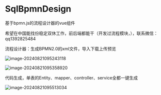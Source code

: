 # SqlBpmnDesign
基于bpmn.js的流程设计器的vue组件

希望在中国能找份稳定双休工作，前后端都能干（开发过流程模块，），联系微信：qq1392825484



流程设计器：生成BPMN2.0的xml文件，导入下载上传预览

![image-20240821095243118](D:\Git\SqlBpmnDesign\image\bpmn.png)

![image-20240821095358920](D:\Git\SqlBpmnDesign\image\bpmn2.png)

代码生成，单表的Entity、mapper、controller、service全都一键生成

![image-20240821095513034](D:\Git\SqlBpmnDesign\image\代码生成1.png)
